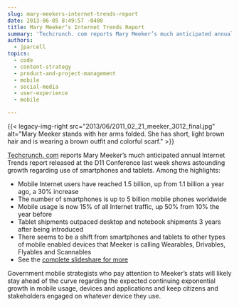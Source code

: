 ```yaml
---
slug: mary-meekers-internet-trends-report
date: 2013-06-05 8:49:57 -0400
title: Mary Meeker’s Internet Trends Report
summary: 'Techcrunch. com reports Mary Meeker’s much anticipated annual Internet Trends report released at the D11 Conference last week shows astounding growth regarding use of smartphones and tablets.'
authors:
  - jparcell
topics:
  - code
  - content-strategy
  - product-and-project-management
  - mobile
  - social-media
  - user-experience
  - mobile

---
```


{{< legacy-img-right src="2013/06/2011_02_21_meeker_3012_final.jpg" alt="Mary Meeker stands with her arms folded. She has short, light brown hair and is wearing a brown outfit and colorful scarf." >}}

<a href="http://techcrunch.com/2013/05/29/mary-meeker-2013-internet-trends/" target="_blank">Techcrunch. com</a> reports Mary Meeker’s much anticipated annual Internet Trends report released at the D11 Conference last week shows astounding growth regarding use of smartphones and tablets. Among the highlights:

  * Mobile Internet users have reached 1.5 billion, up from 1.1 billion a year ago, a 30% increase
  * The number of smartphones is up to 5 billion mobile phones worldwide
  * Mobile usage is now 15% of all Internet traffic, up 50% from 10% the year before
  * Tablet shipments outpaced desktop and notebook shipments 3 years after being introduced
  * There seems to be a shift from smartphones and tablets to other types of mobile enabled devices that Meeker is calling Wearables, Drivables, Flyables and Scannables
  * See the [complete slideshare for more](http://www.slideshare.net/kleinerperkins/kpcb-internet-trends-2013?ref=http://techcrunch.com/2013/05/29/mary-meeker-2013-internet-trends/)

Government mobile strategists who pay attention to Meeker’s stats will likely stay ahead of the curve regarding the expected continuing exponential growth in mobile usage, devices and applications and keep citizens and stakeholders engaged on whatever device they use.
